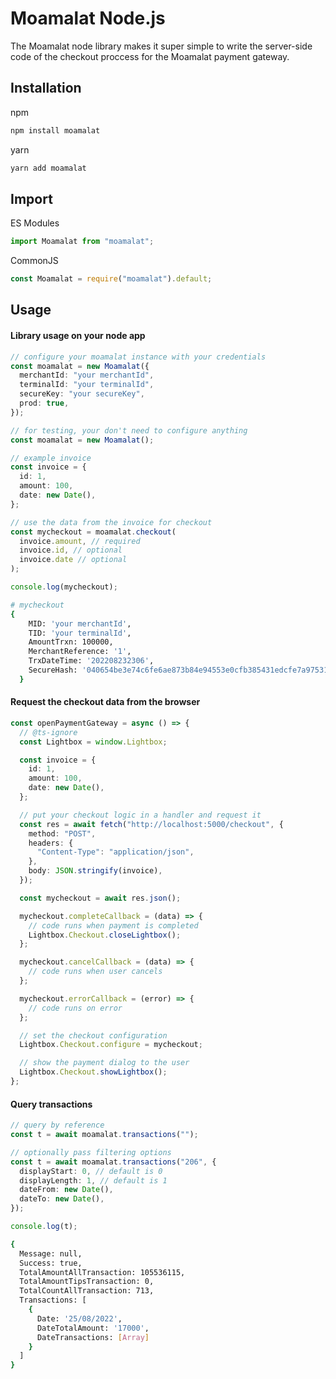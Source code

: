 # Moamalat Node.js

The Moamalat node library makes it super simple to write the server-side code of the checkout proccess for the Moamalat payment gateway.

## Installation

npm

```sh
npm install moamalat
```

yarn

```sh
yarn add moamalat
```

## Import

ES Modules

```ts
import Moamalat from "moamalat";
```

CommonJS

```ts
const Moamalat = require("moamalat").default;
```

## Usage

#### Library usage on your node app

```ts
// configure your moamalat instance with your credentials
const moamalat = new Moamalat({
  merchantId: "your merchantId",
  terminalId: "your terminalId",
  secureKey: "your secureKey",
  prod: true,
});

// for testing, your don't need to configure anything
const moamalat = new Moamalat();

// example invoice
const invoice = {
  id: 1,
  amount: 100,
  date: new Date(),
};

// use the data from the invoice for checkout
const mycheckout = moamalat.checkout(
  invoice.amount, // required
  invoice.id, // optional
  invoice.date // optional
);

console.log(mycheckout);
```

```sh
# mycheckout
{
    MID: 'your merchantId',
    TID: 'your terminalId',
    AmountTrxn: 100000,
    MerchantReference: '1',
    TrxDateTime: '202208232306',
    SecureHash: '040654be3e74c6fe6ae873b84e94553e0cfb385431edcfe7a975312ead0f5849'
  }
```

#### Request the checkout data from the browser

```ts
const openPaymentGateway = async () => {
  // @ts-ignore
  const Lightbox = window.Lightbox;

  const invoice = {
    id: 1,
    amount: 100,
    date: new Date(),
  };

  // put your checkout logic in a handler and request it
  const res = await fetch("http://localhost:5000/checkout", {
    method: "POST",
    headers: {
      "Content-Type": "application/json",
    },
    body: JSON.stringify(invoice),
  });

  const mycheckout = await res.json();

  mycheckout.completeCallback = (data) => {
    // code runs when payment is completed
    Lightbox.Checkout.closeLightbox();
  };

  mycheckout.cancelCallback = (data) => {
    // code runs when user cancels
  };

  mycheckout.errorCallback = (error) => {
    // code runs on error
  };

  // set the checkout configuration
  Lightbox.Checkout.configure = mycheckout;

  // show the payment dialog to the user
  Lightbox.Checkout.showLightbox();
};
```

#### Query transactions

```ts
// query by reference
const t = await moamalat.transactions("");

// optionally pass filtering options
const t = await moamalat.transactions("206", {
  displayStart: 0, // default is 0
  displayLength: 1, // default is 1
  dateFrom: new Date(),
  dateTo: new Date(),
});

console.log(t);
```

```bash
{
  Message: null,
  Success: true,
  TotalAmountAllTransaction: 105536115,
  TotalAmountTipsTransaction: 0,
  TotalCountAllTransaction: 713,
  Transactions: [
    {
      Date: '25/08/2022',
      DateTotalAmount: '17000',
      DateTransactions: [Array]
    }
  ]
}
```
